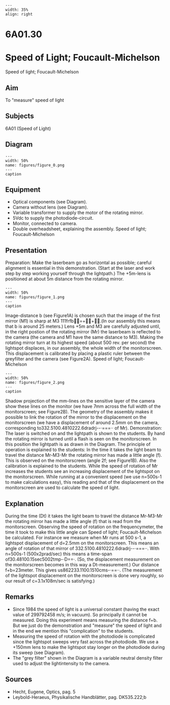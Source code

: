 
```{figure} /figures/busy.png
---
width: 35%
align: right
```
# 6A01.30 
  # Speed of Light; Foucault-Michelson 
 Speed of light;  Foucault-Michelson    
  
## Aim   
 To "measure" speed of light    
  
## Subjects   
 6A01 (Speed of Light)   
  
## Diagram   
   
```{figure} figures/figure_0.png  
---  
width: 50%  
name: figures/figure_0.png  
---  
caption  
``` 
      
  
## Equipment   
 
 *  Optical components (see Diagram). 
 *  Camera without lens (see Diagram). 
 *  Variable transformer to supply the motor of the rotating mirror. 
 *  5Vdc to supply the photodiode-circuit. 
 *  Monitor, connected to camera. 
 *  Double overheadsheet, explaining the assembly. Speed of light;  Foucault-Michelson
    
  
## Presentation   
 Preparation: Make the laserbeam go as horizontal as possible; careful alignment is essential in this demonstration. (Start at the laser and work step by step working yourself through the lightpath.) The +5m-lens is positioned at about 5m distance from the rotating mirror.     
```{figure} figures/figure_1.png  
---  
width: 50%  
name: figures/figure_1.png  
---  
caption  
``` 
 Image-distance b (see Figure1A) is chosen such that the image of the first mirror (M1) is sharp at M3 111frfb=++.(In our assembly this means that b is around 25 meters.) Lens +5m and M3 are carefully adjusted until, in the right postion of the rotating mirror (Mr) the laserbeam is reflected to the camera (the camera and M1 have the same distance to M3). Making the rotating mirror turn at its highest speed (about 500 rev. per second) the lightspot displaces, in our assembly, the whole width of the monitorscreen. This displacement is calibrated by placing a plastic ruler between the greyfilter and the camera (see Figure2A).   Speed of light;  Foucault-Michelson   
```{figure} figures/figure_2.png  
---  
width: 50%  
name: figures/figure_2.png  
---  
caption  
``` 
 Shadow projection of the mm-lines on the sensitive layer of the camera show these lines on the monitor (we have 7mm across the full width of the monitorscreen; see Figure2B). The geometry of the assembly makes it possible to link the rotation of the mirror to the displacement on the monitorscreen (we have a displacement of around 2.5mm on the camera, corresponding to332.5100.4810222.6dradrj--·===·· of Mr). Demonstration: The laser is switched on and the lightpath is shown to the students. By hand the rotating mirror is turned until a flash is seen on the monitorscreen. In this position the lightpath is as drawn in the Diagram. The principle of operation is explained to the students: In the time it takes the light beam to travel the distance Mr-M3-Mr the rotating mirror has made a little angle (f). This is observed on the monitorscreen (angle 2f; see Figure1B). Also the calibration is explained to the students. While the speed of rotation of Mr increases the students see an increasing displacement of the lightspot on the monitorscreen. While running at a convenient speed (we use n=500s-1 to make calculations easy), this reading and that of the displacement on the monitorscreen are used to calculate the speed of light.    
  
## Explanation   
 During the time (Dt) it takes the light beam to travel the distance Mr-M3-Mr the rotating mirror has made a little angle (f) that is read from the monitorscreen. Observing the speed of rotation on the frequencymeter, the time it took to make this little angle can Speed of light;  Foucault-Michelson   be calculated. For instance we measure when Mr runs at 500 s-1, a lightspot displacement of d=2.5mm on the monitorscreen. This means an angle of rotation of that mirror of 332.5100.4810222.6dradrj--·===··. With n=500s-1 (500x2prad/sec) this means a time-span of30.48100.15sec5002tmp-·D==·. (So, the displacement measurement on the monitorscreen becomes in this way a Dt-measurement.) Our distance f+b=23meter. This gives us862233.1100.1510cms-·==··. (The measurement of the lightspot displacement on the monitorscreen is done very roughly, so our result of c=3.1x108m/sec is satisfying.)    
  
## Remarks   
 
 *  Since 1984 the speed of light is a universal constant (having the exact value of 299792458 m/s; in vacuum). So principally it cannot be measured. Doing this experiment means measuring the distance f+b. But we just do the demonstration and "measure" the speed of light and in the end we mention this "complication" to the students. 
 *  Measuring the speed of rotation with the photodiode is complicated since the lightspot sweeps very fast across the photodiode. We use a +150mm lens to make the lightspot stay longer on the photodiode during its sweep (see Diagram). 
 *  The "grey filter" shown in the Diagram is a variable neutral density filter used to adjust the lightintensity to the camera.
   
  
## Sources   
 
 *  Hecht, Eugene, Optics, pag. 5 
 *  Leybold-Heraeus, Physikalische Handblätter, pag. DK535.222;b
  